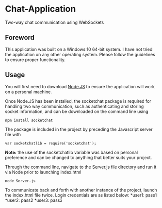 # Chat-Application
Two-way chat communication using WebSockets

## Foreword
This application was built on a Windows 10 64-bit system. I have not tried the application on any other operating system. Please follow the guidelines to ensure proper functionality.

## Usage
You will first need to download [Node.JS](https://nodejs.org/en/download/) to ensure the application will work on a personal machine.

Once Node.JS has been installed, the socketchat package is required for handling two way communication, such as authenticating and storing socket information, and can be downloaded on the command line using
```
npm install socketchat
```

The package is included in the project by preceding the Javascript server file with
```
var socketchatlib = require('socketchat');
```
**Note:** the use of the socketchatlib variable was based on personal preference and can be changed to anything that better suits your project.

Through the command line, navigate to the Server.js file directory and run it via Node prior to launching index.html
```
node Server.js
```

To communicate back and forth with another instance of the project, launch the index.html file twice. Login credentials are as listed below:
*user1: pass1
*user2: pass2
*user3: pass3
